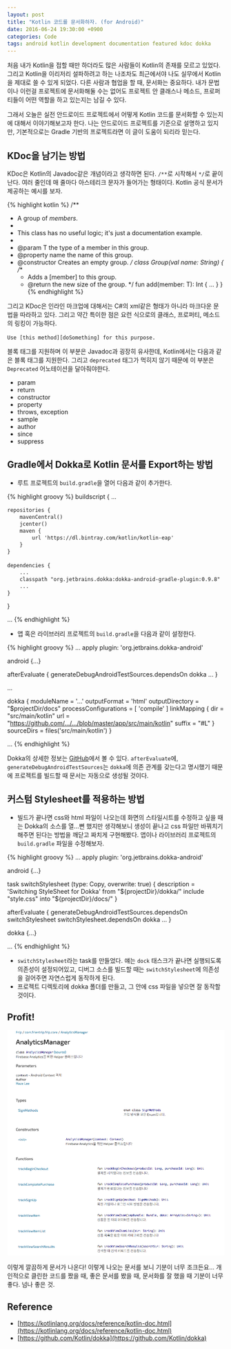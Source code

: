 ```yaml
---
layout: post
title: "Kotlin 코드를 문서화하자. (for Android)"
date: 2016-06-24 19:30:00 +0900
categories: Code
tags: android kotlin development documentation featured kdoc dokka
---
```


처음 내가 Kotlin을 접할 때만 하더라도 많은 사람들이 Kotlin의 존재를 모르고 있었다. 그리고 Kotlin을 이리저리 설파하려고 하는 나조차도 최근에서야 나도 실무에서 Kotlin을 제대로 쓸 수 있게 되었다. 다른 사람과 협업을 할 때, 문서화는 중요하다. 내가 문법이나 이런걸 프로젝트에 문서화해둘 수는 없어도 프로젝트 안 클래스나 메소드, 프로퍼티들이 어떤 역할을 하고 있는지는 남길 수 있다.
 
그래서 오늘은 실전 안드로이드 프로젝트에서 어떻게 Kotlin 코드를 문서화할 수 있는지에 대해서 이야기해보고자 한다. 나는 안드로이드 프로젝트를 기준으로 설명하고 있지만, 기본적으로는 Gradle 기반의 프로젝트라면 이 글이 도움이 되리라 믿는다.
 
## KDoc을 남기는 방법

KDoc은 Kotlin의 Javadoc같은 개념이라고 생각하면 된다. `/**`로 시작해서 `*/`로 끝이 난다. 여러 줄인데 매 줄마다 아스테리크 문자가 들어가는 형태이다. Kotlin 공식 문서가 제공하는 예시를 보자.

{% highlight kotlin %}
/**
 * A group of *members*.
 *
 * This class has no useful logic; it's just a documentation example.
 *
 * @param T the type of a member in this group.
 * @property name the name of this group.
 * @constructor Creates an empty group.
 */
class Group<T>(val name: String) {
    /**
     * Adds a [member] to this group.
     * @return the new size of the group.
     */
    fun add(member: T): Int { ... }
}
{% endhighlight %}

그리고 KDoc은 인라인 마크업에 대해서는 C#의 xml같은 형태가 아니라 마크다운 문법을 따라하고 있다. 그리고 약간 특이한 점은 요런 식으로의 클래스, 프로퍼티, 메소드의 링킹이 가능하다.

`Use [this method][doSomething] for this purpose.`

블록 태그를 지원하며 이 부분은 Javadoc과 굉장히 유사한데, Kotlin에서는 다음과 같은 블록 태그를 지원한다. 그리고 `deprecated` 태그가 먹히지 않기 때문에 이 부분은 `Deprecated` 어노테이션을 달아줘야한다.

 - param
 - return
 - constructor
 - property 
 - throws, exception 
 - sample
 - author
 - since
 - suppress

## Gradle에서 Dokka로 Kotlin 문서를 Export하는 방법

- 루트 프로젝트의 `build.gradle`을 열어 다음과 같이 추가한다.

{% highlight groovy %}
buildscript {
    ...
    
    repositories {
        mavenCentral()
        jcenter()
        maven {
            url 'https://dl.bintray.com/kotlin/kotlin-eap'
        }
    }

    dependencies {
	    ...
	    classpath "org.jetbrains.dokka:dokka-android-gradle-plugin:0.9.8"
	    ...
    }
}

...
{% endhighlight %}

 - 앱 혹은 라이브러리 프로젝트의 `build.gradle`을 다음과 같이 설정한다.

{% highlight groovy %}
...
apply plugin: 'org.jetbrains.dokka-android'

android {...}

afterEvaluate {
    generateDebugAndroidTestSources.dependsOn dokka
    ...
}

...

dokka {
    moduleName = '...'
    outputFormat = 'html'
    outputDirectory = "$projectDir/docs"
    processConfigurations = [ 'compile' ]
    linkMapping {
        dir = "src/main/kotlin"
        url = "https://github.com/.../.../blob/master/app/src/main/kotlin"
        suffix = "#L"
    }
    sourceDirs = files('src/main/kotlin')
}

...
{% endhighlight %}

Dokka의 상세한 정보는 [GitHub](https://github.com/Kotlin/dokka)에서 볼 수 있다. `afterEvaluate`에, `generateDebugAndroidTestSources`는 `dokka`에 의존 관계를 갖는다고 명시했기 때문에 프로젝트를 빌드할 때 문서는 자동으로 생성될 것이다.

## 커스텀 Stylesheet를 적용하는 방법

- 빌드가 끝나면 css와 html 파일이 나오는데 화면의 스타일시트를 수정하고 싶을 때는  Dokka의 소스를 열...뻔 했지만 생각해보니 생성이 끝나고 css 파일만 바꿔치기해주면 된다는 방법을 깨닫고 짜치게 구현해봤다. 앱이나 라이브러리 프로젝트의 `build.gradle` 파일을 수정해보자.

{% highlight groovy %}
...
apply plugin: 'org.jetbrains.dokka-android'

android {...}

task switchStylesheet (type: Copy, overwrite: true) {
    description = 'Switching StyleSheet for Dokka'
    from "${projectDir}/dokka/"
    include "style.css"
    into "${projectDir}/docs/"
}

afterEvaluate {
    generateDebugAndroidTestSources.dependsOn switchStylesheet
    switchStylesheet.dependsOn dokka
    ...
}

dokka {...}

...
{% endhighlight %}
 
- `switchStylesheet`라는 task를 만들었다. 얘는 `dock` 태스크가 끝나면 실행되도록 의존성이 설정되어있고, 디버그 소스를 빌드할 때는 `switchStylesheet`에 의존성을 걸어주면 자연스럽게 동작하게 된다.
- 프로젝트 디렉토리에 dokka 폴더를 만들고, 그 안에 css 파일을 넣으면 잘 동작할 것이다.

## Profit!

![](/assets/images/20160624/1.png)

이렇게 깔끔하게 문서가 나온다! 이렇게 나오는 문서를 보니 기분이 너무 조크든요... 개인적으로 클린한 코드를 짰을 때, 좋은 문서를 봤을 때, 문서화를 잘 했을 때 기분이 너무 좋다. 넘나 좋은 것.
 
## Reference

  - [https://kotlinlang.org/docs/reference/kotlin-doc.html](https://kotlinlang.org/docs/reference/kotlin-doc.html)
  - [https://github.com/Kotlin/dokka](https://github.com/Kotlin/dokka)